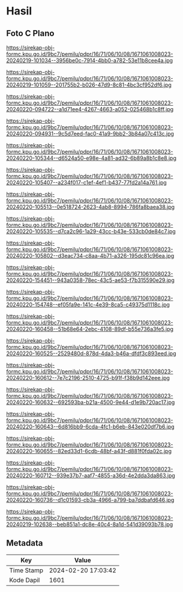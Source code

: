 # Hasil

## Foto C Plano

https://sirekap-obj-formc.kpu.go.id/9bc7/pemilu/pdpr/16/71/06/10/08/1671061008023-20240219-101034--3956be0c-7914-4bb0-a782-53e11b8cee4a.jpg

https://sirekap-obj-formc.kpu.go.id/9bc7/pemilu/pdpr/16/71/06/10/08/1671061008023-20240219-101059--201755b2-b026-47d9-8c81-4bc3cf952df6.jpg

https://sirekap-obj-formc.kpu.go.id/9bc7/pemilu/pdpr/16/71/06/10/08/1671061008023-20240220-094722--a1d71ee4-4267-4663-a052-025468b1c8ff.jpg

https://sirekap-obj-formc.kpu.go.id/9bc7/pemilu/pdpr/16/71/06/10/08/1671061008023-20240220-094931--9c5d7eed-fac0-41a9-9bb2-3b84a07c413c.jpg

https://sirekap-obj-formc.kpu.go.id/9bc7/pemilu/pdpr/16/71/06/10/08/1671061008023-20240220-105344--d6524a50-e98e-4a81-ad32-6b89a8b1c8e8.jpg

https://sirekap-obj-formc.kpu.go.id/9bc7/pemilu/pdpr/16/71/06/10/08/1671061008023-20240220-105407--a234f017-c1ef-4ef1-b437-77fd2a14a761.jpg

https://sirekap-obj-formc.kpu.go.id/9bc7/pemilu/pdpr/16/71/06/10/08/1671061008023-20240220-105513--0e518724-2623-4ab8-8994-786fa8baea38.jpg

https://sirekap-obj-formc.kpu.go.id/9bc7/pemilu/pdpr/16/71/06/10/08/1671061008023-20240220-105535--d7ca2c96-1a29-43cc-b43e-533cb0de84c7.jpg

https://sirekap-obj-formc.kpu.go.id/9bc7/pemilu/pdpr/16/71/06/10/08/1671061008023-20240220-105802--d3eac734-c8aa-4b71-a326-195dc81c96ea.jpg

https://sirekap-obj-formc.kpu.go.id/9bc7/pemilu/pdpr/16/71/06/10/08/1671061008023-20240220-154451--943a0358-78ec-43c5-ae53-f7b315590e29.jpg

https://sirekap-obj-formc.kpu.go.id/9bc7/pemilu/pdpr/16/71/06/10/08/1671061008023-20240220-154748--ef05fa9e-141c-4e39-8ca5-c49375d1118c.jpg

https://sirekap-obj-formc.kpu.go.id/9bc7/pemilu/pdpr/16/71/06/10/08/1671061008023-20240220-160458--51b68e64-2ebc-4108-89df-b55e736a3fe5.jpg

https://sirekap-obj-formc.kpu.go.id/9bc7/pemilu/pdpr/16/71/06/10/08/1671061008023-20240220-160525--2529480d-878d-4da3-b46a-dfdf3c893eed.jpg

https://sirekap-obj-formc.kpu.go.id/9bc7/pemilu/pdpr/16/71/06/10/08/1671061008023-20240220-160612--7e7c2196-2510-4725-b91f-f38b9d142eee.jpg

https://sirekap-obj-formc.kpu.go.id/9bc7/pemilu/pdpr/16/71/06/10/08/1671061008023-20240220-160632--692593ba-b21a-4500-9e44-d1e9b720ac17.jpg

https://sirekap-obj-formc.kpu.go.id/9bc7/pemilu/pdpr/16/71/06/10/08/1671061008023-20240220-160643--6d816bb9-6cda-4fc1-b6eb-843e020df7b6.jpg

https://sirekap-obj-formc.kpu.go.id/9bc7/pemilu/pdpr/16/71/06/10/08/1671061008023-20240220-160655--82ed33d1-6cdb-48bf-a43f-d881f0fda02c.jpg

https://sirekap-obj-formc.kpu.go.id/9bc7/pemilu/pdpr/16/71/06/10/08/1671061008023-20240220-160712--939e37b7-aaf7-4855-a36d-4e2dda3da863.jpg

https://sirekap-obj-formc.kpu.go.id/9bc7/pemilu/pdpr/16/71/06/10/08/1671061008023-20240220-160736--d1c01593-cb3a-4966-a799-ba7ddbafd646.jpg

https://sirekap-obj-formc.kpu.go.id/9bc7/pemilu/pdpr/16/71/06/10/08/1671061008023-20240219-102638--beb851a1-dc8e-40c4-8a1d-541d39093b78.jpg


## Metadata

| Key        | Value               |
| ---------- | ------------------- |
| Time Stamp | 2024-02-20 17:03:42 |
| Kode Dapil | 1601                |



